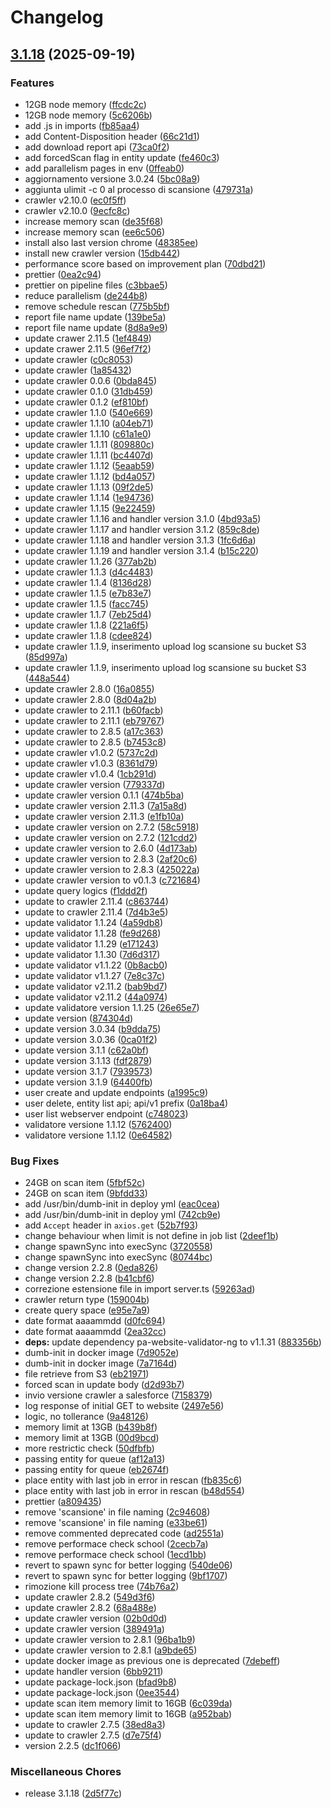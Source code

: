 # Changelog

## [3.1.18](https://github.com/italia/validator-handler/compare/v2.2.2...v3.1.18) (2025-09-19)


### Features

* 12GB node memory ([ffcdc2c](https://github.com/italia/validator-handler/commit/ffcdc2cfa22a42986750ef18475a048877c59542))
* 12GB node memory ([5c6206b](https://github.com/italia/validator-handler/commit/5c6206b8c280d4c8415e548d08dd70b67fff4ca7))
* add .js in imports ([fb85aa4](https://github.com/italia/validator-handler/commit/fb85aa40274cde6b6bc08de562373e9399b243ed))
* add Content-Disposition header ([66c21d1](https://github.com/italia/validator-handler/commit/66c21d10af12a3e64f3b01f0100f348b3818ed50))
* add download report api ([73ca0f2](https://github.com/italia/validator-handler/commit/73ca0f2230cb1f299b1eb4fae3f9da039b3dddce))
* add forcedScan flag in entity update ([fe460c3](https://github.com/italia/validator-handler/commit/fe460c3c2dba9b29056ca6ec570f273860590e78))
* add parallelism pages in env ([0ffeab0](https://github.com/italia/validator-handler/commit/0ffeab04c0ba90a5c732372ff4f4c3fee9b8222b))
* aggiornamento versione 3.0.24 ([5bc08a9](https://github.com/italia/validator-handler/commit/5bc08a9f4da1cb00970d7405c21c97578178eef2))
* aggiunta ulimit -c 0 al processo di scansione ([479731a](https://github.com/italia/validator-handler/commit/479731a8c9b16060c008b5d990e5df267bdd11d7))
* crawler v2.10.0 ([ec0f5ff](https://github.com/italia/validator-handler/commit/ec0f5ff3a7e480bc48ae7fb1e7430b57d2387425))
* crawler v2.10.0 ([9ecfc8c](https://github.com/italia/validator-handler/commit/9ecfc8cb5d148af59d0fd3a36a19e16073f8a2c7))
* increase memory scan ([de35f68](https://github.com/italia/validator-handler/commit/de35f68623ec9f509b4b70c9151da398aa5c10ec))
* increase memory scan ([ee6c506](https://github.com/italia/validator-handler/commit/ee6c5068c598cfb644e16e56fd409d46d5c22541))
* install also last version chrome ([48385ee](https://github.com/italia/validator-handler/commit/48385eeca04e5d65b4acb7f7fa2091b3dd9511fe))
* install new crawler version ([15db442](https://github.com/italia/validator-handler/commit/15db442eecf97555387f1ec3f66fda151c1fb971))
* performance score based on improvement plan ([70dbd21](https://github.com/italia/validator-handler/commit/70dbd21488664c77aa145d6a4586b6bf1be7a6e8))
* prettier ([0ea2c94](https://github.com/italia/validator-handler/commit/0ea2c94b36118fb24acfbcf07316960e4ebbf4c8))
* prettier on pipeline files ([c3bbae5](https://github.com/italia/validator-handler/commit/c3bbae51d0f16e19251b29c33331f932658a0642))
* reduce parallelism ([de244b8](https://github.com/italia/validator-handler/commit/de244b817df79ca8df0393c1602aded0a7186bf2))
* remove schedule rescan ([775b5bf](https://github.com/italia/validator-handler/commit/775b5bf82af030e5d7bafe464ce119b8e409f6d4))
* report file name update ([139be5a](https://github.com/italia/validator-handler/commit/139be5a8b80f011279d80c97da05748d256936dd))
* report file name update ([8d8a9e9](https://github.com/italia/validator-handler/commit/8d8a9e9bcab73a9031c12a20526c243c27a5ba68))
* update crawer 2.11.5 ([1ef4849](https://github.com/italia/validator-handler/commit/1ef4849d9a4c6b4ddcb0d900065bfce8122dc556))
* update crawer 2.11.5 ([96ef7f2](https://github.com/italia/validator-handler/commit/96ef7f2b5ca387f2801ced2c747989146c124548))
* update crawler ([c0c8053](https://github.com/italia/validator-handler/commit/c0c805337d4eeae55b1c2b8cd06a2fe93038f509))
* update crawler ([1a85432](https://github.com/italia/validator-handler/commit/1a85432311027b6e77863fe9a5bc0d7ebdadc3a5))
* update crawler 0.0.6 ([0bda845](https://github.com/italia/validator-handler/commit/0bda845b0c87469d11e44265d7da85e5ca6e1e95))
* update crawler 0.1.0 ([31db459](https://github.com/italia/validator-handler/commit/31db459f6209c2dd48e920abf953b108770eb727))
* update crawler 0.1.2 ([ef810bf](https://github.com/italia/validator-handler/commit/ef810bf6bb3aaf869e8c3977b1e79861eb5f0e3e))
* update crawler 1.1.0 ([540e669](https://github.com/italia/validator-handler/commit/540e6694774630bf04e8ce514548da517688a6ae))
* update crawler 1.1.10 ([a04eb71](https://github.com/italia/validator-handler/commit/a04eb715dbff81350dbcf032b2a895e670a29af3))
* update crawler 1.1.10 ([c61a1e0](https://github.com/italia/validator-handler/commit/c61a1e0a6a36add4d04f6ab9cc52643afaa81f44))
* update crawler 1.1.11 ([809880c](https://github.com/italia/validator-handler/commit/809880cbe207705d37b6057982ea5476992f8add))
* update crawler 1.1.11 ([bc4407d](https://github.com/italia/validator-handler/commit/bc4407d2dc6643caebfb658dffda62fc4b8c6e79))
* update crawler 1.1.12 ([5eaab59](https://github.com/italia/validator-handler/commit/5eaab5987cb5bbf51dcfbd28f468652c2a129578))
* update crawler 1.1.12 ([bd4a057](https://github.com/italia/validator-handler/commit/bd4a057e9e5aa512c1929e590b54ad34454d600a))
* update crawler 1.1.13 ([09f2de5](https://github.com/italia/validator-handler/commit/09f2de5b68e55d2ffd6e4cf2aaababefd2115e63))
* update crawler 1.1.14 ([1e94736](https://github.com/italia/validator-handler/commit/1e94736668b98334e6062b567ea513913d2169e8))
* update crawler 1.1.15 ([9e22459](https://github.com/italia/validator-handler/commit/9e224596ddd869bf669dc89ac55276e3a7654831))
* update crawler 1.1.16 and handler version 3.1.0 ([4bd93a5](https://github.com/italia/validator-handler/commit/4bd93a5d9776800fe433d40f461c396350618f8a))
* update crawler 1.1.17 and handler version 3.1.2 ([859c8de](https://github.com/italia/validator-handler/commit/859c8deb838f5714c1a6fc31a7fd855b9f6cc61c))
* update crawler 1.1.18 and handler version 3.1.3 ([1fc6d6a](https://github.com/italia/validator-handler/commit/1fc6d6a99730659c44dad07b54d5daee84dc598b))
* update crawler 1.1.19 and handler version 3.1.4 ([b15c220](https://github.com/italia/validator-handler/commit/b15c22048136093637af5b4ff9b68e2ffc1e9555))
* update crawler 1.1.26 ([377ab2b](https://github.com/italia/validator-handler/commit/377ab2bcb4033eb8f080da4cbf48d4466beae4d8))
* update crawler 1.1.3 ([d4c4483](https://github.com/italia/validator-handler/commit/d4c44838515467c6006baab0aa27433506c0dc58))
* update crawler 1.1.4 ([8136d28](https://github.com/italia/validator-handler/commit/8136d285124efd22f79ee28683836195320561d7))
* update crawler 1.1.5 ([e7b83e7](https://github.com/italia/validator-handler/commit/e7b83e7aa9409d0fce7ed00468c435039061f3e9))
* update crawler 1.1.5 ([facc745](https://github.com/italia/validator-handler/commit/facc7456c9a1c0da533eef68e2da63b77436ada3))
* update crawler 1.1.7 ([7eb25d4](https://github.com/italia/validator-handler/commit/7eb25d4e0f745858ff011d24df7d90e6675a3c7f))
* update crawler 1.1.8 ([221a6f5](https://github.com/italia/validator-handler/commit/221a6f59838f5ec2ef71c904b6df6a38453c3817))
* update crawler 1.1.8 ([cdee824](https://github.com/italia/validator-handler/commit/cdee824c2e63b415d8ed7d9bcea0a6780ffbdb46))
* update crawler 1.1.9, inserimento upload log scansione su bucket S3 ([85d997a](https://github.com/italia/validator-handler/commit/85d997a1bc6029505b021390b900e1637343fa69))
* update crawler 1.1.9, inserimento upload log scansione su bucket S3 ([448a544](https://github.com/italia/validator-handler/commit/448a5449df6c4267b428c8a2052e627c745c6eb9))
* update crawler 2.8.0 ([16a0855](https://github.com/italia/validator-handler/commit/16a0855dbc1702ada32403024297843dc5c718fc))
* update crawler 2.8.0 ([8d04a2b](https://github.com/italia/validator-handler/commit/8d04a2b30a6dbbcf6472e07fff04777ba51dccdc))
* update crawler to 2.11.1 ([b60facb](https://github.com/italia/validator-handler/commit/b60facbd32eaac245e1de67e1e8250b436f3d858))
* update crawler to 2.11.1 ([eb79767](https://github.com/italia/validator-handler/commit/eb7976736d04cf52f7ba5d72f9c8528d3f591f69))
* update crawler to 2.8.5 ([a17c363](https://github.com/italia/validator-handler/commit/a17c363a99f3c01b595573f9b3cbc167de758a87))
* update crawler to 2.8.5 ([b7453c8](https://github.com/italia/validator-handler/commit/b7453c829eaf3015e509740888ee387b3eb41cbc))
* update crawler v1.0.2 ([5737c2d](https://github.com/italia/validator-handler/commit/5737c2dcc5880c6526f2f7e198cb497ca08ca80d))
* update crawler v1.0.3 ([8361d79](https://github.com/italia/validator-handler/commit/8361d79270c9764d12f0d08ac6e56ab3777f6115))
* update crawler v1.0.4 ([1cb291d](https://github.com/italia/validator-handler/commit/1cb291d0027b07d4d1a2225f0a99e9ebe7d5865e))
* update crawler version ([779337d](https://github.com/italia/validator-handler/commit/779337d6a02d582dfbda59f1e453769ec36ad6a3))
* update crawler version 0.1.1 ([474b5ba](https://github.com/italia/validator-handler/commit/474b5ba459bf9d2b1b41974d9793a5d161e5d116))
* update crawler version 2.11.3 ([7a15a8d](https://github.com/italia/validator-handler/commit/7a15a8d5f47edbb0a18df31a56892e4d8a9843fd))
* update crawler version 2.11.3 ([e1fb10a](https://github.com/italia/validator-handler/commit/e1fb10aced90491e0df32806d229e2a3dbb12d4b))
* update crawler version on 2.7.2 ([58c5918](https://github.com/italia/validator-handler/commit/58c5918cda84ba915fbcabd0011cfb56d9c4ce1a))
* update crawler version on 2.7.2 ([121cdd2](https://github.com/italia/validator-handler/commit/121cdd2523eb57b69415fbb23ea00f9d8b5c5fdf))
* update crawler version to 2.6.0 ([4d173ab](https://github.com/italia/validator-handler/commit/4d173abff37aaffd88de52eb6ec6b68d223be716))
* update crawler version to 2.8.3 ([2af20c6](https://github.com/italia/validator-handler/commit/2af20c6b99f4e30906a3f9cc8c1080fbc0332044))
* update crawler version to 2.8.3 ([425022a](https://github.com/italia/validator-handler/commit/425022a774d86d8c961d0fd252f0989abea1610d))
* update crawler version to v0.1.3 ([c721684](https://github.com/italia/validator-handler/commit/c721684df59f1a9883e2a22783c4eba90b2f597f))
* update query logics ([f1ddd2f](https://github.com/italia/validator-handler/commit/f1ddd2f42885113ceacaafe71dfaeded83b3b91a))
* update to crawler 2.11.4 ([c863744](https://github.com/italia/validator-handler/commit/c863744244d160c0c2699975bd3ed6a88fbe7e73))
* update to crawler 2.11.4 ([7d4b3e5](https://github.com/italia/validator-handler/commit/7d4b3e5aa938e7191f45a5db0c8be58b4231cc03))
* update validator 1.1.24 ([4a59db8](https://github.com/italia/validator-handler/commit/4a59db8478e3e7a9cae83305917a36a3f11ad000))
* update validator 1.1.28 ([fe9d268](https://github.com/italia/validator-handler/commit/fe9d268183561fc203b3b7e4678bd2a9a6a72795))
* update validator 1.1.29 ([e171243](https://github.com/italia/validator-handler/commit/e171243f8e61e734ae83442540c9e4c7e60c01e1))
* update validator 1.1.30 ([7d6d317](https://github.com/italia/validator-handler/commit/7d6d317a5309846eae0b97d411b973437aefed21))
* update validator v1.1.22 ([0b8acb0](https://github.com/italia/validator-handler/commit/0b8acb0848e3b41c0ce461fa18bc05dffc1adbe0))
* update validator v1.1.27 ([7e8c37c](https://github.com/italia/validator-handler/commit/7e8c37c78493edaaaefdb0f13332b2cd25f1a058))
* update validator v2.11.2 ([bab9bd7](https://github.com/italia/validator-handler/commit/bab9bd764b471545334de827fb040d22b67fc0a3))
* update validator v2.11.2 ([44a0974](https://github.com/italia/validator-handler/commit/44a0974c2d2cf6d63320b0d83617b121b10c3996))
* update validatore version 1.1.25 ([26e65e7](https://github.com/italia/validator-handler/commit/26e65e7e1f47766935634dae5621d6df6470b6b9))
* update version ([874304d](https://github.com/italia/validator-handler/commit/874304dd594a85d8044f240e9ea596762eb8509f))
* update version 3.0.34 ([b9dda75](https://github.com/italia/validator-handler/commit/b9dda7570923a6edcd31134e82f529582819bc53))
* update version 3.0.36 ([0ca01f2](https://github.com/italia/validator-handler/commit/0ca01f2a9911b5408f660838ae97781cb366b058))
* update version 3.1.1 ([c62a0bf](https://github.com/italia/validator-handler/commit/c62a0bf4856c626a0bcef441348e286147cad7fd))
* update version 3.1.13 ([fdf2879](https://github.com/italia/validator-handler/commit/fdf2879d301d0800e29b79349c18db684c123c87))
* update version 3.1.7 ([7939573](https://github.com/italia/validator-handler/commit/7939573f4ca1265ccac06193c02aa20ee86ae64d))
* update version 3.1.9 ([64400fb](https://github.com/italia/validator-handler/commit/64400fb4f239daced91ec5e58641312f4b271260))
* user create and update endpoints ([a1995c9](https://github.com/italia/validator-handler/commit/a1995c9561c9fda01acb2d38ed0c2e27a7c7d839))
* user delete, entity list api; api/v1 prefix ([0a18ba4](https://github.com/italia/validator-handler/commit/0a18ba452075e409feb6aa13c3f8855721e153fa))
* user list webserver endpoint ([c748023](https://github.com/italia/validator-handler/commit/c7480236afaa417ceac57b0aee91a6629c85daf1))
* validatore versione 1.1.12 ([5762400](https://github.com/italia/validator-handler/commit/5762400b5e6694313d29cb9092d22c87f829ddcc))
* validatore versione 1.1.12 ([0e64582](https://github.com/italia/validator-handler/commit/0e64582557ae858ac57e0f28a904551aceb51478))


### Bug Fixes

* 24GB on scan item ([5fbf52c](https://github.com/italia/validator-handler/commit/5fbf52c314e8b24fa9945efdda77f8bc74beb3a3))
* 24GB on scan item ([9bfdd33](https://github.com/italia/validator-handler/commit/9bfdd33fbada5783426faaf1db9f2425b2a92976))
* add /usr/bin/dumb-init in deploy yml ([eac0cea](https://github.com/italia/validator-handler/commit/eac0ceac5524184b04f192b36daf08729fb756ff))
* add /usr/bin/dumb-init in deploy yml ([742cb9e](https://github.com/italia/validator-handler/commit/742cb9e0e35bd1e3317105d2063805cb3b2de2ac))
* add `Accept` header in `axios.get` ([52b7f93](https://github.com/italia/validator-handler/commit/52b7f932ce8674c14c886617d610bc314ce6f4b1))
* change behaviour when limit is not define in job list ([2deef1b](https://github.com/italia/validator-handler/commit/2deef1bcc2c2bb922715b08d9395db0517525c26))
* change spawnSync into execSync ([3720558](https://github.com/italia/validator-handler/commit/37205587cb10d69e37aae41c66b4ecdcd33f76f8))
* change spawnSync into execSync ([80744bc](https://github.com/italia/validator-handler/commit/80744bca149e869f5c6652eb39791b3774fee7a9))
* change version 2.2.8 ([0eda826](https://github.com/italia/validator-handler/commit/0eda826ba93490691e4be18cbb007569bc7549af))
* change version 2.2.8 ([b41cbf6](https://github.com/italia/validator-handler/commit/b41cbf6c6cafecfd13483819107a833f8a8906ff))
* correzione estensione file in import server.ts ([59263ad](https://github.com/italia/validator-handler/commit/59263ad0bf3cc4120f835d0b9b8293227c8f2bf9))
* crawler return type ([159004b](https://github.com/italia/validator-handler/commit/159004bcd958140b34e4bbba8b42f16c0c3cc1a6))
* create query space ([e95e7a9](https://github.com/italia/validator-handler/commit/e95e7a9f13228d0d3c0ead30e4c8e22c6812522e))
* date format aaaammdd ([d0fc694](https://github.com/italia/validator-handler/commit/d0fc69464b82b7aaeb4b998ecd3d5c91ea9f80da))
* date format aaaammdd ([2ea32cc](https://github.com/italia/validator-handler/commit/2ea32cc9ef0ff2e6dc52cdb0807ef0be6a1ff811))
* **deps:** update dependency pa-website-validator-ng to v1.1.31 ([883356b](https://github.com/italia/validator-handler/commit/883356b81ea3b804dce54fabdb5aaee8bb7bac94))
* dumb-init in docker image ([7d9052e](https://github.com/italia/validator-handler/commit/7d9052e061d593d376e25f202b82995e1efbfbb2))
* dumb-init in docker image ([7a7164d](https://github.com/italia/validator-handler/commit/7a7164dd9d4297da6de1b938ee9bfbf64e6635af))
* file retrieve from S3 ([eb21971](https://github.com/italia/validator-handler/commit/eb21971b4c4f01206b41adf916c202998ce997b5))
* forced scan in update body ([d2d93b7](https://github.com/italia/validator-handler/commit/d2d93b770e6e7cc22edda80639d32a8ae3beedd1))
* invio versione crawler a salesforce ([7158379](https://github.com/italia/validator-handler/commit/7158379726c4c3140e55312f605e85c10d0414cc))
* log response of initial GET to website ([2497e56](https://github.com/italia/validator-handler/commit/2497e564956e2eb3b9421196024e887ce536a8a8))
* logic, no tollerance ([9a48126](https://github.com/italia/validator-handler/commit/9a4812646d9cd0376d842539fa360e20bc1c0696))
* memory limit at 13GB ([b439b8f](https://github.com/italia/validator-handler/commit/b439b8f045ec4d9c28039177e205ad9c7331260a))
* memory limit at 13GB ([00d9bcd](https://github.com/italia/validator-handler/commit/00d9bcd0e57f3da6df5f58744ee9fc899df2d4c4))
* more restrictic check ([50dfbfb](https://github.com/italia/validator-handler/commit/50dfbfb1cbf5582915e3e62de20a54dbbef4c6c9))
* passing entity for queue ([af12a13](https://github.com/italia/validator-handler/commit/af12a138d1aae6046530aaacfa6c40eeeae6a2ac))
* passing entity for queue ([eb2674f](https://github.com/italia/validator-handler/commit/eb2674fb1e25ca4281da561efea4956a1aa07665))
* place entity with last job in error in rescan ([fb835c6](https://github.com/italia/validator-handler/commit/fb835c67be57c606e01e501ecfec7fed631ff64e))
* place entity with last job in error in rescan ([b48d554](https://github.com/italia/validator-handler/commit/b48d554ed01b155bef9acd07d4ea3dd033871648))
* prettier ([a809435](https://github.com/italia/validator-handler/commit/a80943546997a0a1ba50f81c284a35f4c4eaa571))
* remove 'scansione' in file naming ([2c94608](https://github.com/italia/validator-handler/commit/2c94608ef4bea38911434622df2c104994e4699e))
* remove 'scansione' in file naming ([e33be61](https://github.com/italia/validator-handler/commit/e33be610de317d6f1fd5f98a56be52e15c6af49f))
* remove commented deprecated code ([ad2551a](https://github.com/italia/validator-handler/commit/ad2551a7877ee52ae69a836b9c1053c8e873ada0))
* remove performace check school ([2cecb7a](https://github.com/italia/validator-handler/commit/2cecb7ae62d796935eebd36d15a5196812e1a774))
* remove performace check school ([1ecd1bb](https://github.com/italia/validator-handler/commit/1ecd1bbcad87ce29d24ebda9492d4ba0c2a8574b))
* revert to spawn sync for better logging ([540de06](https://github.com/italia/validator-handler/commit/540de066f413706e16bf1e5845898c36ae3f3864))
* revert to spawn sync for better logging ([9bf1707](https://github.com/italia/validator-handler/commit/9bf1707ec244816b88a12232d663b6eb7904b42c))
* rimozione kill process tree ([74b76a2](https://github.com/italia/validator-handler/commit/74b76a2e5e19d70e6d8577c8634a6e23a5643a3b))
* update crawler 2.8.2 ([549d3f6](https://github.com/italia/validator-handler/commit/549d3f610cd2493d7acf68e12ca147a21060df87))
* update crawler 2.8.2 ([68a488e](https://github.com/italia/validator-handler/commit/68a488ee21e931f823858ffcba8b6f57526ece5b))
* update crawler version ([02b0d0d](https://github.com/italia/validator-handler/commit/02b0d0d44c8f75889fc15f78884d17a44d917a02))
* update crawler version ([389491a](https://github.com/italia/validator-handler/commit/389491a0cc860472be586b5343868a67e11eeffa))
* update crawler version to 2.8.1 ([96ba1b9](https://github.com/italia/validator-handler/commit/96ba1b9c09dcb6f1b5c94762270ff307fea929f4))
* update crawler version to 2.8.1 ([a9bde65](https://github.com/italia/validator-handler/commit/a9bde65be6f01bf975a270742bff7e3fbbbc0bfa))
* update docker image as previous one is deprecated ([7debeff](https://github.com/italia/validator-handler/commit/7debeff04f1511f12fd10bb6901a0b7703f191c4))
* update handler version ([6bb9211](https://github.com/italia/validator-handler/commit/6bb9211fae98401cfe22ccc3cac8a6b348b5bbd7))
* update package-lock.json ([bfad9b8](https://github.com/italia/validator-handler/commit/bfad9b867bd4366247fda371a90d465939604e98))
* update package-lock.json ([0ee3544](https://github.com/italia/validator-handler/commit/0ee3544578e8c25deae0d0d928fefa284fcee692))
* update scan item memory limit to 16GB ([6c039da](https://github.com/italia/validator-handler/commit/6c039da1d4efd0a849ef4dfcb43dd711ff0ed3e1))
* update scan item memory limit to 16GB ([a952bab](https://github.com/italia/validator-handler/commit/a952babfd51d30f76d24be0d6450f27c8c0f0d5a))
* update to crawler 2.7.5 ([38ed8a3](https://github.com/italia/validator-handler/commit/38ed8a34d574255f6bc1f079e8bb41ca8cd353fa))
* update to crawler 2.7.5 ([d7e75f4](https://github.com/italia/validator-handler/commit/d7e75f41cebce94b317febb28b935752e0aaf624))
* version 2.2.5 ([dc1f066](https://github.com/italia/validator-handler/commit/dc1f06686241874a1c1e2282c95a8b4845da92a5))


### Miscellaneous Chores

* release 3.1.18 ([2d5f77c](https://github.com/italia/validator-handler/commit/2d5f77c222bfeba30be3126511a810ea3dbc70cc))
